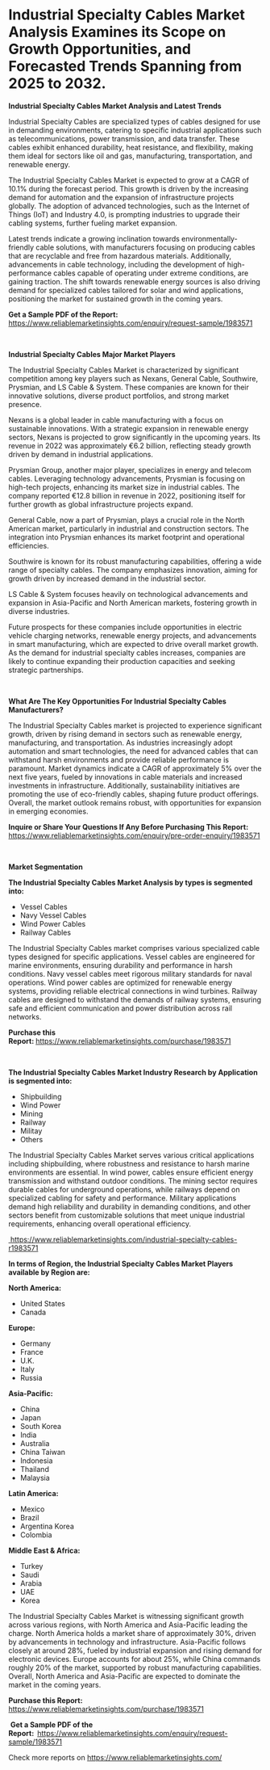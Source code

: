 <p><h1>Industrial Specialty Cables Market Analysis Examines its Scope on Growth Opportunities, and Forecasted Trends Spanning from 2025 to 2032.</h1></p><p><strong>Industrial Specialty Cables Market Analysis and Latest Trends</strong></p>
<p><p>Industrial Specialty Cables are specialized types of cables designed for use in demanding environments, catering to specific industrial applications such as telecommunications, power transmission, and data transfer. These cables exhibit enhanced durability, heat resistance, and flexibility, making them ideal for sectors like oil and gas, manufacturing, transportation, and renewable energy.</p><p>The Industrial Specialty Cables Market is expected to grow at a CAGR of 10.1% during the forecast period. This growth is driven by the increasing demand for automation and the expansion of infrastructure projects globally. The adoption of advanced technologies, such as the Internet of Things (IoT) and Industry 4.0, is prompting industries to upgrade their cabling systems, further fueling market expansion.</p><p>Latest trends indicate a growing inclination towards environmentally-friendly cable solutions, with manufacturers focusing on producing cables that are recyclable and free from hazardous materials. Additionally, advancements in cable technology, including the development of high-performance cables capable of operating under extreme conditions, are gaining traction. The shift towards renewable energy sources is also driving demand for specialized cables tailored for solar and wind applications, positioning the market for sustained growth in the coming years.</p></p>
<p><strong>Get a Sample PDF of the Report:&nbsp;</strong> <a href="https://www.reliablemarketinsights.com/enquiry/request-sample/1983571?utm_campaign=2210&utm_medium=2&utm_source=Github&utm_content=ia&utm_term=07042025&utm_id=industrial-specialty-cables">https://www.reliablemarketinsights.com/enquiry/request-sample/1983571</a></p>
<p>&nbsp;</p>
<p><strong>Industrial Specialty Cables Major Market Players</strong></p>
<p><p>The Industrial Specialty Cables Market is characterized by significant competition among key players such as Nexans, General Cable, Southwire, Prysmian, and LS Cable & System. These companies are known for their innovative solutions, diverse product portfolios, and strong market presence.</p><p>Nexans is a global leader in cable manufacturing with a focus on sustainable innovations. With a strategic expansion in renewable energy sectors, Nexans is projected to grow significantly in the upcoming years. Its revenue in 2022 was approximately €6.2 billion, reflecting steady growth driven by demand in industrial applications.</p><p>Prysmian Group, another major player, specializes in energy and telecom cables. Leveraging technology advancements, Prysmian is focusing on high-tech projects, enhancing its market size in industrial cables. The company reported €12.8 billion in revenue in 2022, positioning itself for further growth as global infrastructure projects expand.</p><p>General Cable, now a part of Prysmian, plays a crucial role in the North American market, particularly in industrial and construction sectors. The integration into Prysmian enhances its market footprint and operational efficiencies.</p><p>Southwire is known for its robust manufacturing capabilities, offering a wide range of specialty cables. The company emphasizes innovation, aiming for growth driven by increased demand in the industrial sector. </p><p>LS Cable & System focuses heavily on technological advancements and expansion in Asia-Pacific and North American markets, fostering growth in diverse industries. </p><p>Future prospects for these companies include opportunities in electric vehicle charging networks, renewable energy projects, and advancements in smart manufacturing, which are expected to drive overall market growth. As the demand for industrial specialty cables increases, companies are likely to continue expanding their production capacities and seeking strategic partnerships.</p></p>
<p>&nbsp;</p>
<p><strong>What Are The Key Opportunities For Industrial Specialty Cables Manufacturers?</strong></p>
<p><p>The Industrial Specialty Cables market is projected to experience significant growth, driven by rising demand in sectors such as renewable energy, manufacturing, and transportation. As industries increasingly adopt automation and smart technologies, the need for advanced cables that can withstand harsh environments and provide reliable performance is paramount. Market dynamics indicate a CAGR of approximately 5% over the next five years, fueled by innovations in cable materials and increased investments in infrastructure. Additionally, sustainability initiatives are promoting the use of eco-friendly cables, shaping future product offerings. Overall, the market outlook remains robust, with opportunities for expansion in emerging economies.</p></p>
<p><strong>Inquire or Share Your Questions If Any Before Purchasing This Report:</strong> <a href="https://www.reliablemarketinsights.com/enquiry/pre-order-enquiry/1983571?utm_campaign=2210&utm_medium=2&utm_source=Github&utm_content=ia&utm_term=07042025&utm_id=industrial-specialty-cables">https://www.reliablemarketinsights.com/enquiry/pre-order-enquiry/1983571</a></p>
<p>&nbsp;</p>
<p><strong>Market Segmentation</strong></p>
<p><strong>The Industrial Specialty Cables Market Analysis by types is segmented into:</strong></p>
<p><ul><li>Vessel Cables</li><li>Navy Vessel Cables</li><li>Wind Power Cables</li><li>Railway Cables</li></ul></p>
<p><p>The Industrial Specialty Cables market comprises various specialized cable types designed for specific applications. Vessel cables are engineered for marine environments, ensuring durability and performance in harsh conditions. Navy vessel cables meet rigorous military standards for naval operations. Wind power cables are optimized for renewable energy systems, providing reliable electrical connections in wind turbines. Railway cables are designed to withstand the demands of railway systems, ensuring safe and efficient communication and power distribution across rail networks.</p></p>
<p><strong>Purchase this Report:&nbsp;</strong><a href="https://www.reliablemarketinsights.com/purchase/1983571?utm_campaign=2210&utm_medium=2&utm_source=Github&utm_content=ia&utm_term=07042025&utm_id=industrial-specialty-cables">https://www.reliablemarketinsights.com/purchase/1983571</a></p>
<p>&nbsp;</p>
<p><strong>The Industrial Specialty Cables Market Industry Research by Application is segmented into:</strong></p>
<p><ul><li>Shipbuilding</li><li>Wind Power</li><li>Mining</li><li>Railway</li><li>Militay</li><li>Others</li></ul></p>
<p><p>The Industrial Specialty Cables Market serves various critical applications including shipbuilding, where robustness and resistance to harsh marine environments are essential. In wind power, cables ensure efficient energy transmission and withstand outdoor conditions. The mining sector requires durable cables for underground operations, while railways depend on specialized cabling for safety and performance. Military applications demand high reliability and durability in demanding conditions, and other sectors benefit from customizable solutions that meet unique industrial requirements, enhancing overall operational efficiency.</p></p>
<p><a href="https://www.reliablemarketinsights.com/industrial-specialty-cables-r1983571?utm_campaign=2210&utm_medium=2&utm_source=Github&utm_content=ia&utm_term=07042025&utm_id=industrial-specialty-cables">&nbsp;https://www.reliablemarketinsights.com/industrial-specialty-cables-r1983571</a></p>
<p><strong>In terms of Region, the Industrial Specialty Cables Market Players available by Region are:</strong></p>
<p>
    <p> <strong> North America: </strong>
        <ul>
            <li>United States</li>
            <li>Canada</li>
        </ul>
        </p> 
    <p> <strong> Europe: </strong>
        <ul>
            <li>Germany</li>
            <li>France</li>
            <li>U.K.</li>
            <li>Italy</li>
            <li>Russia</li>
        </ul>
        </p> 
    <p> <strong> Asia-Pacific: </strong>
        <ul>
            <li>China</li>
            <li>Japan</li>
            <li>South Korea</li>
            <li>India</li>
            <li>Australia</li>
            <li>China Taiwan</li>
            <li>Indonesia</li>
            <li>Thailand</li>
            <li>Malaysia</li>
        </ul>
        </p> 
    <p> <strong> Latin America: </strong>
        <ul>
            <li>Mexico</li>
            <li>Brazil</li>
            <li>Argentina Korea</li>
            <li>Colombia</li>
        </ul>
        </p> 
    <p> <strong> Middle East & Africa: </strong>
        <ul>
            <li>Turkey</li>
            <li>Saudi</li>
            <li>Arabia</li>
            <li>UAE</li>
            <li>Korea</li>
        </ul>
    </p>
    </p>
<p><p>The Industrial Specialty Cables Market is witnessing significant growth across various regions, with North America and Asia-Pacific leading the charge. North America holds a market share of approximately 30%, driven by advancements in technology and infrastructure. Asia-Pacific follows closely at around 28%, fueled by industrial expansion and rising demand for electronic devices. Europe accounts for about 25%, while China commands roughly 20% of the market, supported by robust manufacturing capabilities. Overall, North America and Asia-Pacific are expected to dominate the market in the coming years.</p></p>
<p><strong>Purchase this Report: </strong><a href="https://www.reliablemarketinsights.com/purchase/1983571?utm_campaign=2210&utm_medium=2&utm_source=Github&utm_content=ia&utm_term=07042025&utm_id=industrial-specialty-cables">https://www.reliablemarketinsights.com/purchase/1983571</a></p>
<p>&nbsp;<strong>Get a Sample PDF of the Report:&nbsp;&nbsp;</strong><a href="https://www.reliablemarketinsights.com/enquiry/request-sample/1983571?utm_campaign=2210&utm_medium=2&utm_source=Github&utm_content=ia&utm_term=07042025&utm_id=industrial-specialty-cables">https://www.reliablemarketinsights.com/enquiry/request-sample/1983571</a></p>
<p><strong></strong></p>
<p>Check more reports on <a href="https://www.reliablemarketinsights.com/?utm_campaign=2210&utm_medium=2&utm_source=Github&utm_content=ia&utm_term=07042025&utm_id=industrial-specialty-cables">https://www.reliablemarketinsights.com/</a></p>